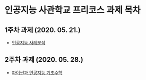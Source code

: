# 인공지능 사관학교 프리코스 과제 목차

## 1주차 과제 (2020. 05. 21.)

- [인공지능 사례분석](https://github.com/zzhwangbo/test/blob/master/1%EC%A3%BC%EC%B0%A8_%EA%B3%BC%EC%A0%9C.ipynb)

## 2주차 과제 (2020. 05. 28.)

- [파이썬과 인공지능 기초수학](https://github.com/zzhwangbo/test/blob/master/2%EC%A3%BC%EC%B0%A8%EA%B3%BC%EC%A0%9C.ipynb)
